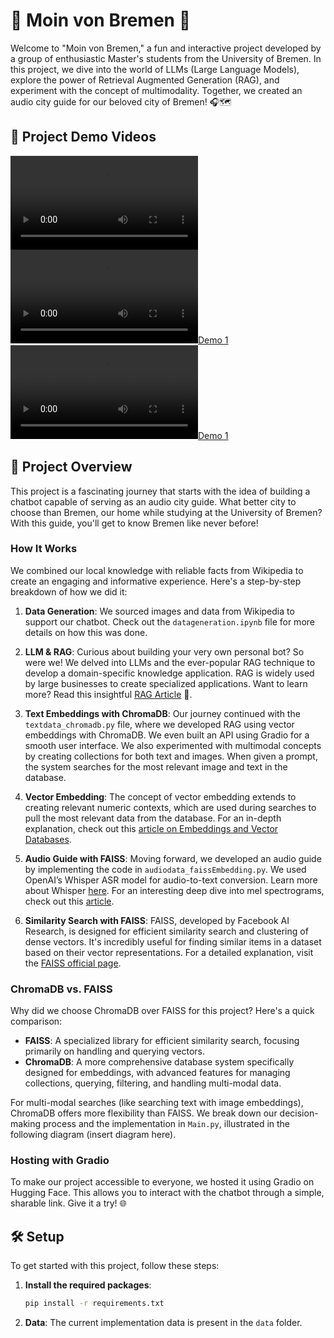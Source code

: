 # 🌟 Moin von Bremen 🌟

Welcome to "Moin von Bremen," a fun and interactive project developed by a group of enthusiastic Master's students from the University of Bremen. In this project, we dive into the world of LLMs (Large Language Models), explore the power of Retrieval Augmented Generation (RAG), and experiment with the concept of multimodality. Together, we created an audio city guide for our beloved city of Bremen! 🎧🗺️

## 🎥 Project Demo Videos

   ![Watch Video]( demo/edited_1.mp4)
   [![Demo 1]( demo/edited_1.mp4)]( demo/edited_1.mp4)
   [![Demo 1]( demo/edited_2.mp4)]( demo/edited_1.mp4)


## 🚀 Project Overview

This project is a fascinating journey that starts with the idea of building a chatbot capable of serving as an audio city guide. What better city to choose than Bremen, our home while studying at the University of Bremen? With this guide, you'll get to know Bremen like never before!

### How It Works

We combined our local knowledge with reliable facts from Wikipedia to create an engaging and informative experience. Here's a step-by-step breakdown of how we did it:

1. **Data Generation**: We sourced images and data from Wikipedia to support our chatbot. Check out the `datageneration.ipynb` file for more details on how this was done.

2. **LLM & RAG**: Curious about building your very own personal bot? So were we! We delved into LLMs and the ever-popular RAG technique to develop a domain-specific knowledge application. RAG is widely used by large businesses to create specialized applications. Want to learn more? Read this insightful [RAG Article](#) 📖.

3. **Text Embeddings with ChromaDB**: Our journey continued with the `textdata_chromadb.py` file, where we developed RAG using vector embeddings with ChromaDB. We even built an API using Gradio for a smooth user interface. We also experimented with multimodal concepts by creating collections for both text and images. When given a prompt, the system searches for the most relevant image and text in the database.

4. **Vector Embedding**: The concept of vector embedding extends to creating relevant numeric contexts, which are used during searches to pull the most relevant data from the database. For an in-depth explanation, check out this [article on Embeddings and Vector Databases](https://medium.com/@vladris/embeddings-and-vector-databases-732f9927b377).

5. **Audio Guide with FAISS**: Moving forward, we developed an audio guide by implementing the code in `audiodata_faissEmbedding.py`. We used OpenAI’s Whisper ASR model for audio-to-text conversion. Learn more about Whisper [here](https://openai.com/index/whisper/). For an interesting deep dive into mel spectrograms, check out this [article](https://medium.com/analytics-vidhya/understanding-the-mel-spectrogram-fca2afa2ce53).

6. **Similarity Search with FAISS**: FAISS, developed by Facebook AI Research, is designed for efficient similarity search and clustering of dense vectors. It's incredibly useful for finding similar items in a dataset based on their vector representations. For a detailed explanation, visit the [FAISS official page](https://engineering.fb.com/2017/03/29/data-infrastructure/faiss-a-library-for-efficient-similarity-search/).

### ChromaDB vs. FAISS

Why did we choose ChromaDB over FAISS for this project? Here's a quick comparison:

- **FAISS**: A specialized library for efficient similarity search, focusing primarily on handling and querying vectors.
- **ChromaDB**: A more comprehensive database system specifically designed for embeddings, with advanced features for managing collections, querying, filtering, and handling multi-modal data.

For multi-modal searches (like searching text with image embeddings), ChromaDB offers more flexibility than FAISS. We break down our decision-making process and the implementation in `Main.py`, illustrated in the following diagram (insert diagram here).

### Hosting with Gradio

To make our project accessible to everyone, we hosted it using Gradio on Hugging Face. This allows you to interact with the chatbot through a simple, sharable link. Give it a try! 🌐

## 🛠️ Setup

To get started with this project, follow these steps:

1. **Install the required packages**:
   ```bash
   pip install -r requirements.txt
   ```
2. **Data**: The current implementation data is present in the `data` folder.




